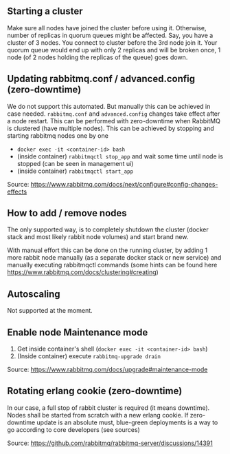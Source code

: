 ## Starting a cluster

Make sure all nodes have joined the cluster before using it. Otherwise, number of replicas in quorum queues might be affected. Say, you have a cluster of 3 nodes. You connect to cluster before the 3rd node join it. Your quorum queue would end up with only 2 replicas and will be broken once, 1 node (of 2 nodes holding the replicas of the queue) goes down.

## Updating rabbitmq.conf / advanced.config (zero-downtime)

We do not support this automated. But manually this can be achieved in case needed. `rabbitmq.conf` and `advanced.config` changes take effect after a node restart. This can be performed with zero-downtime when RabbitMQ is clustered (have multiple nodes). This can be achieved by stopping and starting rabbitmq nodes one by one
* `docker exec -it <container-id> bash`
* (inside container) `rabbitmqctl stop_app` and wait some time until node is stopped (can be seen in management ui)
* (inside container) `rabbitmqctl start_app`

Source: https://www.rabbitmq.com/docs/next/configure#config-changes-effects

## How to add / remove nodes

The only supported way, is to completely shutdown the cluster (docker stack and most likely rabbit node volumes) and start brand new.

With manual effort this can be done on the running cluster, by adding 1 more rabbit node manually (as a separate docker stack or new service) and manually executing rabbitmqctl commands (some hints can be found here https://www.rabbitmq.com/docs/clustering#creating)

## Autoscaling

Not supported at the moment.

## Enable node Maintenance mode

1. Get inside container's shell (`docker exec -it <container-id> bash`)
2. (Inside container) execute `rabbitmq-upgrade drain`

Source: https://www.rabbitmq.com/docs/upgrade#maintenance-mode

## Rotating erlang cookie (zero-downtime)

In our case, a full stop of rabbit cluster is required (it means downtime). Nodes shall be started from scratch with a new erlang cookie. If zero-downtime update is an absolute must, blue-green deployments is a way to go according to core developers (see sources)

Source: https://github.com/rabbitmq/rabbitmq-server/discussions/14391
